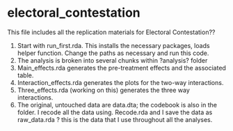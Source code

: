 # electoral_contestation

This file includes all the replication materials for Electoral Contestation??


1. Start with run_first.rda. This installs the necessary packages, loads helper function. Change the paths as necessary and run this code.
2. The analysis is broken into several chunks within ?analysis? folder
3. Main_effects.rda generates the pre-treatment effects and the associated table.
4. Interaction_effects.rda generates the plots for the two-way interactions.
5. Three_effects.rda (working on this) generates the three way interactions.
6. The original, untouched data are data.dta; the codebook is also in the folder. I recode all the data using. Recode.rda and I save the data as raw_data.rda ? this is the data that I use throughout all the analyses.
